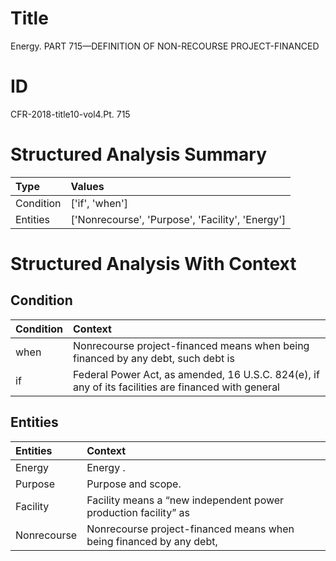 # Title

 Energy. PART 715—DEFINITION OF NON-RECOURSE PROJECT-FINANCED


# ID

 CFR-2018-title10-vol4.Pt. 715


# Structured Analysis Summary

| Type      | Values                                           |
|:----------|:-------------------------------------------------|
| Condition | ['if', 'when']                                   |
| Entities  | ['Nonrecourse', 'Purpose', 'Facility', 'Energy'] |


# Structured Analysis With Context

 


## Condition

| Condition   | Context                                                                                             |
|:------------|:----------------------------------------------------------------------------------------------------|
| when        | Nonrecourse project-financed means  when being financed by any debt, such debt is                   |
| if          | Federal Power Act, as amended, 16 U.S.C. 824(e), if any of its facilities are financed with general |


## Entities

| Entities    | Context                                                                     |
|:------------|:----------------------------------------------------------------------------|
| Energy      | Energy .                                                                    |
| Purpose     | Purpose  and scope.                                                         |
| Facility    | Facility means a &#8220;new independent power production facility&#8221; as |
| Nonrecourse | Nonrecourse project-financed means when being financed by any debt,         |



